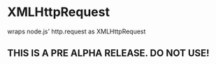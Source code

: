 # XMLHttpRequest
wraps node.js' http.request as XMLHttpRequest


## THIS IS A PRE ALPHA RELEASE. DO NOT USE!